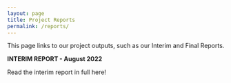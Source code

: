 ```yaml
---
layout: page
title: Project Reports
permalink: /reports/
---
```



This page links to our project outputs, such as our Interim and Final Reports.

**INTERIM REPORT - August 2022**

Read the interim report in full here! <br>
